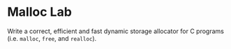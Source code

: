 # Malloc Lab

Write a correct, efficient and fast dynamic storage allocator for C programs (i.e. `malloc`, `free`, and `realloc`).
